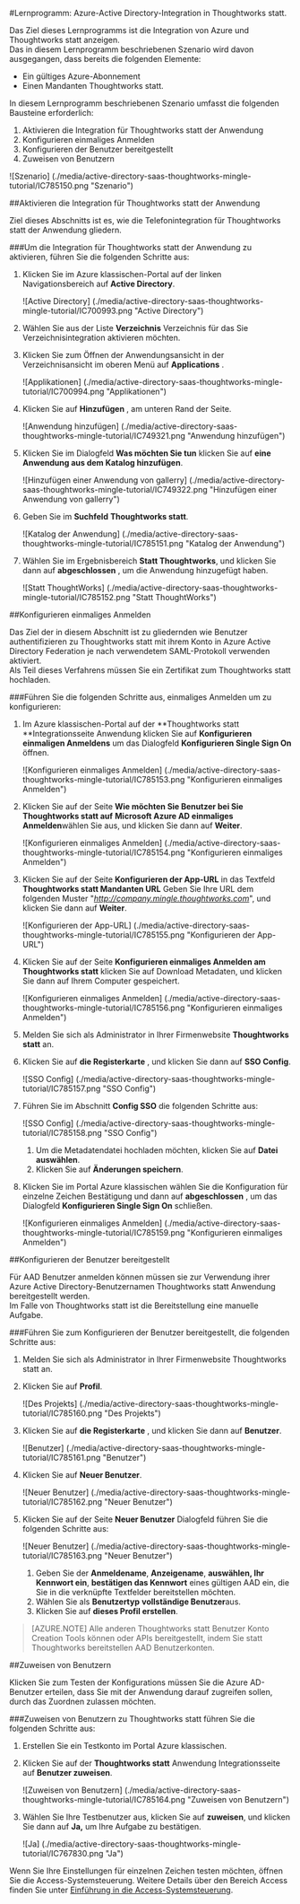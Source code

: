 <properties 
    pageTitle="Lernprogramm: Azure-Active Directory-Integration in Thoughtworks statt | Microsoft Azure" 
    description="Erfahren Sie, wie Thoughtworks statt mit Azure Active Directory verwenden, aktivieren Sie einmaliges Anmelden, automatisierte Bereitstellung und mehr!" 
    services="active-directory" 
    authors="jeevansd"  
    documentationCenter="na" 
     manager="femila"/>
<tags 
    ms.service="active-directory" 
    ms.devlang="na" 
    ms.topic="article" 
    ms.tgt_pltfrm="na" 
    ms.workload="identity" 
    ms.date="09/11/2016" 
    ms.author="jeedes" />

#<a name="tutorial-azure-active-directory-integration-with-thoughtworks-mingle"></a>Lernprogramm: Azure-Active Directory-Integration in Thoughtworks statt.
  
Das Ziel dieses Lernprogramms ist die Integration von Azure und Thoughtworks statt anzeigen.  
Das in diesem Lernprogramm beschriebenen Szenario wird davon ausgegangen, dass bereits die folgenden Elemente:

-   Ein gültiges Azure-Abonnement
-   Einen Mandanten Thoughtworks statt.
  
In diesem Lernprogramm beschriebenen Szenario umfasst die folgenden Bausteine erforderlich:

1.  Aktivieren die Integration für Thoughtworks statt der Anwendung
2.  Konfigurieren einmaliges Anmelden
3.  Konfigurieren der Benutzer bereitgestellt
4.  Zuweisen von Benutzern

![Szenario] (./media/active-directory-saas-thoughtworks-mingle-tutorial/IC785150.png "Szenario")

##<a name="enabling-the-application-integration-for-thoughtworks-mingle"></a>Aktivieren die Integration für Thoughtworks statt der Anwendung
  
Ziel dieses Abschnitts ist es, wie die Telefonintegration für Thoughtworks statt der Anwendung gliedern.

###<a name="to-enable-the-application-integration-for-thoughtworks-mingle-perform-the-following-steps"></a>Um die Integration für Thoughtworks statt der Anwendung zu aktivieren, führen Sie die folgenden Schritte aus:

1.  Klicken Sie im Azure klassischen-Portal auf der linken Navigationsbereich auf **Active Directory**.

    ![Active Directory] (./media/active-directory-saas-thoughtworks-mingle-tutorial/IC700993.png "Active Directory")

2.  Wählen Sie aus der Liste **Verzeichnis** Verzeichnis für das Sie Verzeichnisintegration aktivieren möchten.

3.  Klicken Sie zum Öffnen der Anwendungsansicht in der Verzeichnisansicht im oberen Menü auf **Applications** .

    ![Applikationen] (./media/active-directory-saas-thoughtworks-mingle-tutorial/IC700994.png "Applikationen")

4.  Klicken Sie auf **Hinzufügen** , am unteren Rand der Seite.

    ![Anwendung hinzufügen] (./media/active-directory-saas-thoughtworks-mingle-tutorial/IC749321.png "Anwendung hinzufügen")

5.  Klicken Sie im Dialogfeld **Was möchten Sie tun** klicken Sie auf **eine Anwendung aus dem Katalog hinzufügen**.

    ![Hinzufügen einer Anwendung von gallerry] (./media/active-directory-saas-thoughtworks-mingle-tutorial/IC749322.png "Hinzufügen einer Anwendung von gallerry")

6.  Geben Sie im **Suchfeld** **Thoughtworks statt**.

    ![Katalog der Anwendung] (./media/active-directory-saas-thoughtworks-mingle-tutorial/IC785151.png "Katalog der Anwendung")

7.  Wählen Sie im Ergebnisbereich **Statt Thoughtworks**, und klicken Sie dann auf **abgeschlossen** , um die Anwendung hinzugefügt haben.

    ![Statt ThoughtWorks] (./media/active-directory-saas-thoughtworks-mingle-tutorial/IC785152.png "Statt ThoughtWorks")

##<a name="configuring-single-sign-on"></a>Konfigurieren einmaliges Anmelden
  
Das Ziel der in diesem Abschnitt ist zu gliedernden wie Benutzer authentifizieren zu Thoughtworks statt mit ihrem Konto in Azure Active Directory Federation je nach verwendetem SAML-Protokoll verwenden aktiviert.  
Als Teil dieses Verfahrens müssen Sie ein Zertifikat zum Thoughtworks statt hochladen.

###<a name="to-configure-single-sign-on-perform-the-following-steps"></a>Führen Sie die folgenden Schritte aus, einmaliges Anmelden um zu konfigurieren:

1.  Im Azure klassischen-Portal auf der **Thoughtworks statt **Integrationsseite Anwendung klicken Sie auf **Konfigurieren einmaligen Anmeldens** um das Dialogfeld **Konfigurieren Single Sign On** öffnen.

    ![Konfigurieren einmaliges Anmelden] (./media/active-directory-saas-thoughtworks-mingle-tutorial/IC785153.png "Konfigurieren einmaliges Anmelden")

2.  Klicken Sie auf der Seite **Wie möchten Sie Benutzer bei Sie Thoughtworks statt auf** **Microsoft Azure AD einmaliges Anmelden**wählen Sie aus, und klicken Sie dann auf **Weiter**.

    ![Konfigurieren einmaliges Anmelden] (./media/active-directory-saas-thoughtworks-mingle-tutorial/IC785154.png "Konfigurieren einmaliges Anmelden")

3.  Klicken Sie auf der Seite **Konfigurieren der App-URL** in das Textfeld **Thoughtworks statt Mandanten URL** Geben Sie Ihre URL dem folgenden Muster "*http://company.mingle.thoughtworks.com*", und klicken Sie dann auf **Weiter**.

    ![Konfigurieren der App-URL] (./media/active-directory-saas-thoughtworks-mingle-tutorial/IC785155.png "Konfigurieren der App-URL")

4.  Klicken Sie auf der Seite **Konfigurieren einmaliges Anmelden am Thoughtworks statt** klicken Sie auf Download Metadaten, und klicken Sie dann auf Ihrem Computer gespeichert.

    ![Konfigurieren einmaliges Anmelden] (./media/active-directory-saas-thoughtworks-mingle-tutorial/IC785156.png "Konfigurieren einmaliges Anmelden")

5.  Melden Sie sich als Administrator in Ihrer Firmenwebsite **Thoughtworks statt** an.

6.  Klicken Sie auf **die Registerkarte** , und klicken Sie dann auf **SSO Config**.

    ![SSO Config] (./media/active-directory-saas-thoughtworks-mingle-tutorial/IC785157.png "SSO Config")

7.  Führen Sie im Abschnitt **Config SSO** die folgenden Schritte aus:

    ![SSO Config] (./media/active-directory-saas-thoughtworks-mingle-tutorial/IC785158.png "SSO Config")

    1.  Um die Metadatendatei hochladen möchten, klicken Sie auf **Datei auswählen**.
    2.  Klicken Sie auf **Änderungen speichern**.

8.  Klicken Sie im Portal Azure klassischen wählen Sie die Konfiguration für einzelne Zeichen Bestätigung und dann auf **abgeschlossen** , um das Dialogfeld **Konfigurieren Single Sign On** schließen.

    ![Konfigurieren einmaliges Anmelden] (./media/active-directory-saas-thoughtworks-mingle-tutorial/IC785159.png "Konfigurieren einmaliges Anmelden")

##<a name="configuring-user-provisioning"></a>Konfigurieren der Benutzer bereitgestellt
  
Für AAD Benutzer anmelden können müssen sie zur Verwendung ihrer Azure Active Directory-Benutzernamen Thoughtworks statt Anwendung bereitgestellt werden.  
Im Falle von Thoughtworks statt ist die Bereitstellung eine manuelle Aufgabe.

###<a name="to-configure-user-provisioning-perform-the-following-steps"></a>Führen Sie zum Konfigurieren der Benutzer bereitgestellt, die folgenden Schritte aus:

1.  Melden Sie sich als Administrator in Ihrer Firmenwebsite Thoughtworks statt an.

2.  Klicken Sie auf **Profil**.

    ![Des Projekts] (./media/active-directory-saas-thoughtworks-mingle-tutorial/IC785160.png "Des Projekts")

3.  Klicken Sie auf **die Registerkarte** , und klicken Sie dann auf **Benutzer**.

    ![Benutzer] (./media/active-directory-saas-thoughtworks-mingle-tutorial/IC785161.png "Benutzer")

4.  Klicken Sie auf **Neuer Benutzer**.

    ![Neuer Benutzer] (./media/active-directory-saas-thoughtworks-mingle-tutorial/IC785162.png "Neuer Benutzer")

5.  Klicken Sie auf der Seite **Neuer Benutzer** Dialogfeld führen Sie die folgenden Schritte aus:

    ![Neuer Benutzer] (./media/active-directory-saas-thoughtworks-mingle-tutorial/IC785163.png "Neuer Benutzer")

    1.  Geben Sie der **Anmeldename**, **Anzeigename**, **auswählen, Ihr Kennwort ein**, **bestätigen das Kennwort** eines gültigen AAD ein, die Sie in die verknüpfte Textfelder bereitstellen möchten.
    2.  Wählen Sie als **Benutzertyp** **vollständige Benutzer**aus.
    3.  Klicken Sie auf **dieses Profil erstellen**.

>[AZURE.NOTE] Alle anderen Thoughtworks statt Benutzer Konto Creation Tools können oder APIs bereitgestellt, indem Sie statt Thoughtworks bereitstellen AAD Benutzerkonten.

##<a name="assigning-users"></a>Zuweisen von Benutzern
  
Klicken Sie zum Testen der Konfigurations müssen Sie die Azure AD-Benutzer erteilen, dass Sie mit der Anwendung darauf zugreifen sollen, durch das Zuordnen zulassen möchten.

###<a name="to-assign-users-to-thoughtworks-mingle-perform-the-following-steps"></a>Zuweisen von Benutzern zu Thoughtworks statt führen Sie die folgenden Schritte aus:

1.  Erstellen Sie ein Testkonto im Portal Azure klassischen.

2.  Klicken Sie auf der **Thoughtworks statt** Anwendung Integrationsseite auf **Benutzer zuweisen**.

    ![Zuweisen von Benutzern] (./media/active-directory-saas-thoughtworks-mingle-tutorial/IC785164.png "Zuweisen von Benutzern")

3.  Wählen Sie Ihre Testbenutzer aus, klicken Sie auf **zuweisen**, und klicken Sie dann auf **Ja,** um Ihre Aufgabe zu bestätigen.

    ![Ja] (./media/active-directory-saas-thoughtworks-mingle-tutorial/IC767830.png "Ja")
  
Wenn Sie Ihre Einstellungen für einzelnen Zeichen testen möchten, öffnen Sie die Access-Systemsteuerung. Weitere Details über den Bereich Access finden Sie unter [Einführung in die Access-Systemsteuerung](active-directory-saas-access-panel-introduction.md).

